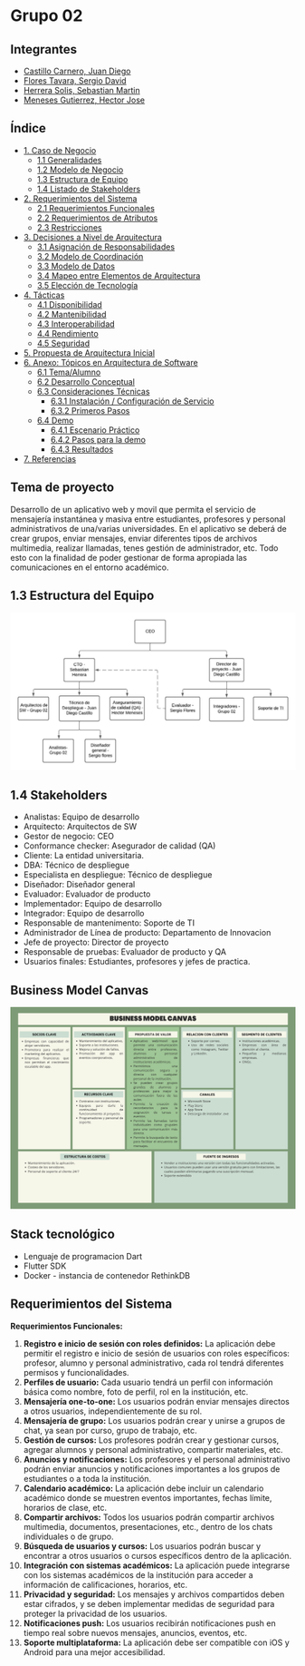 # Grupo 02
## Integrantes
- [Castillo Carnero, Juan Diego](./Integrantes/castillo/jd.md)
- [Flores Tavara, Sergio David](./Integrantes/flores/flores.md)
- [Herrera Solis, Sebastian Martin](./Integrantes/herrera/herrera.md)
- [Meneses Gutierrez, Hector Jose](./Integrantes/hector/hector.md)

## Índice

- [1. Caso de Negocio]()
    - [1.1 Generalidades]()
    - [1.2 Modelo de Negocio]()
    - [1.3 Estructura de Equipo]()
    - [1.4 Listado de Stakeholders]()
- [2. Requerimientos del Sistema]()
    - [2.1 Requerimientos Funcionales]()
    - [2.2 Requerimientos de Atributos]()
    - [2.3 Restricciones]()
- [3. Decisiones a Nivel de Arquitectura]()
    - [3.1 Asignación de Responsabilidades]()
    - [3.2 Modelo de Coordinación]()
    - [3.3 Modelo de Datos]()
    - [3.4 Mapeo entre Elementos de Arquitectura]()
    - [3.5 Elección de Tecnología]()
- [4. Tácticas]()
    - [4.1 Disponibilidad]()
    - [4.2 Mantenibilidad]()
    - [4.3 Interoperabilidad]()
    - [4.4 Rendimiento]()
    - [4.5 Seguridad]()
- [5. Propuesta de Arquitectura Inicial]()
- [6. Anexo: Tópicos en Arquitectura de Software]()
    - [6.1 Tema/Alumno]()
    - [6.2 Desarrollo Conceptual]()
    - [6.3 Consideraciones Técnicas]()
        - [6.3.1 Instalación / Configuración de Servicio]()
        - [6.3.2 Primeros Pasos]()
    - [6.4 Demo]()
        - [6.4.1 Escenario Práctico]()
        - [6.4.2 Pasos para la demo]()
        - [6.4.3 Resultados]()
- [7. Referencias]()

## Tema de proyecto
Desarrollo de un aplicativo web y movil que permita el servicio de mensajería instantánea y masiva entre estudiantes, profesores y personal administrativos de una/varias universidades. En el aplicativo se deberá de crear grupos, enviar mensajes, enviar diferentes tipos de archivos multimedia, realizar llamadas, tenes gestión de administrador, etc. Todo esto con la finalidad de poder gestionar de forma apropiada las comunicaciones en el entorno académico.
## 1.3 Estructura del Equipo
![Estructura del equipo](./PNGs/Organigrama.jpeg)
## 1.4 Stakeholders
- Analistas: Equipo de desarrollo
- Arquitecto: Arquitectos de SW
- Gestor de negocio: CEO
- Conformance checker: Asegurador de calidad (QA)
- Cliente: La entidad universitaria.
- DBA: Técnico de despliegue
- Especialista en despliegue: Técnico de despliegue
- Diseñador: Diseñador general
- Evaluador: Evaluador de producto
- Implementador: Equipo de desarrollo
- Integrador: Equipo de desarrollo
- Responsable de mantenimento: Soporte de TI
- Administrador de Línea de producto: Departamento de Innovacion
- Jefe de proyecto: Director de proyecto
- Responsable de pruebas: Evaluador de producto y QA
-  Usuarios finales: Estudiantes, profesores y jefes de practica.

## Business Model Canvas
![Business Model Canvas](./PNGs/Canvas.png)

## Stack tecnológico 

- Lenguaje de programacion Dart
- Flutter SDK
- Docker - instancia de contenedor RethinkDB 

## Requerimientos del Sistema
**Requerimientos Funcionales:**
1. **Registro e inicio de sesión con roles definidos:** La aplicación debe permitir el registro e inicio de sesión de usuarios con roles específicos: profesor, alumno y personal administrativo, cada rol tendrá diferentes permisos y funcionalidades.
2. **Perfiles de usuario:** Cada usuario tendrá un perfil con información básica como nombre, foto de perfil, rol en la institución, etc.
3. **Mensajería one-to-one:** Los usuarios podrán enviar mensajes directos a otros usuarios, independientemente de su rol.
4. **Mensajería de grupo:** Los usuarios podrán crear y unirse a grupos de chat, ya sean por curso, grupo de trabajo, etc.
5. **Gestión de cursos:** Los profesores podrán crear y gestionar cursos, agregar alumnos y personal administrativo, compartir materiales, etc.
6. **Anuncios y notificaciones:** Los profesores y el personal administrativo podrán enviar anuncios y notificaciones importantes a los grupos de estudiantes o a toda la institución.
7. **Calendario académico:** La aplicación debe incluir un calendario académico donde se muestren eventos importantes, fechas límite, horarios de clase, etc.
8. **Compartir archivos:** Todos los usuarios podrán compartir archivos multimedia, documentos, presentaciones, etc., dentro de los chats individuales o de grupo.
9. **Búsqueda de usuarios y cursos:** Los usuarios podrán buscar y encontrar a otros usuarios o cursos específicos dentro de la aplicación.
10. **Integración con sistemas académicos:** La aplicación puede integrarse con los sistemas académicos de la institución para acceder a información de calificaciones, horarios, etc.
11. **Privacidad y seguridad:** Los mensajes y archivos compartidos deben estar cifrados, y se deben implementar medidas de seguridad para proteger la privacidad de los usuarios.
12. **Notificaciones push:** Los usuarios recibirán notificaciones push en tiempo real sobre nuevos mensajes, anuncios, eventos, etc.
13. **Soporte multiplataforma:** La aplicación debe ser compatible con iOS y Android para una mejor accesibilidad.